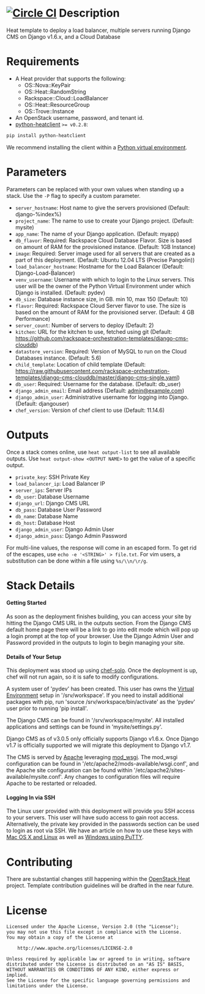 [![Circle CI](https://circleci.com/gh/rackspace-orchestration-templates/django-cms-clouddb/tree/master.png?style=shield)](https://circleci.com/gh/rackspace-orchestration-templates/django-cms-clouddb)
Description
===========

Heat template to deploy a load balancer, multiple servers running Django CMS
on Django v1.6.x, and a Cloud Database


Requirements
============
* A Heat provider that supports the following:
  * OS::Nova::KeyPair
  * OS::Heat::RandomString
  * Rackspace::Cloud::LoadBalancer
  * OS::Heat::ResourceGroup
  * OS::Trove::Instance
* An OpenStack username, password, and tenant id.
* [python-heatclient](https://github.com/openstack/python-heatclient)
`>= v0.2.8`:

```bash
pip install python-heatclient
```

We recommend installing the client within a [Python virtual
environment](http://www.virtualenv.org/).

Parameters
==========
Parameters can be replaced with your own values when standing up a stack. Use
the `-P` flag to specify a custom parameter.

* `server_hostname`: Host name to give the servers provisioned (Default:
  django-%index%)
* `project_name`: The name to use to create your Django project. (Default:
  mysite)
* `app_name`: The name of your Django application. (Default: myapp)
* `db_flavor`: Required: Rackspace Cloud Database Flavor. Size is based on
  amount of RAM for the provisioned instance. (Default: 1GB Instance)
* `image`: Required: Server image used for all servers that are created as a
  part of this deployment. (Default: Ubuntu 12.04 LTS (Precise Pangolin))
* `load_balancer_hostname`: Hostname for the Load Balancer (Default:
  Django-Load-Balancer)
* `venv_username`: Username with which to login to the Linux servers. This user
  will be the owner of the Python Virtual Environment under which Django is
  installed. (Default: pydev)
* `db_size`: Database instance size, in GB. min 10, max 150 (Default: 10)
* `flavor`: Required: Rackspace Cloud Server flavor to use. The size is based
  on the amount of RAM for the provisioned server. (Default: 4 GB Performance)
* `server_count`: Number of servers to deploy (Default: 2)
* `kitchen`: URL for the kitchen to use, fetched using git (Default:
  https://github.com/rackspace-orchestration-templates/django-cms-clouddb)
* `datastore_version`: Required: Version of MySQL to run on the Cloud Databases
  instance. (Default: 5.6)
* `child_template`: Location of child template (Default:
  https://raw.githubusercontent.com/rackspace-orchestration-templates/django-cms-clouddb/master/django-cms-single.yaml)
* `db_user`: Required: Username for the database. (Default: db_user)
* `django_admin_email`: Email address (Default: admin@example.com)
* `django_admin_user`: Administrative username for logging into Django.
  (Default: djangouser)
* `chef_version`: Version of chef client to use (Default: 11.14.6)

Outputs
=======
Once a stack comes online, use `heat output-list` to see all available outputs.
Use `heat output-show <OUTPUT NAME>` to get the value of a specific output.

* `private_key`: SSH Private Key
* `load_balancer_ip`: Load Balancer IP
* `server_ips`: Server IPs
* `db_user`: Database Username
* `django_url`: Django CMS URL
* `db_pass`: Database User Password
* `db_name`: Database Name
* `db_host`: Database Host
* `django_admin_user`: Django Admin User
* `django_admin_pass`: Django Admin Password

For multi-line values, the response will come in an escaped form. To get rid of
the escapes, use `echo -e '<STRING>' > file.txt`. For vim users, a substitution
can be done within a file using `%s/\\n/\r/g`.

Stack Details
=============
#### Getting Started
As soon as the deployment finishes building, you can access your site by
hitting the Django CMS URL in the outputs section. From the Django CMS
default home page there will be a link to go into edit mode which will pop up
a login prompt at the top of your browser. Use the Django Admin User and
Password provided in the outputs to login to begin managing your site.

#### Details of Your Setup
This deployment was stood up using
[chef-solo](http://docs.opscode.com/chef_solo.html). Once the deployment is
up, chef will not run again, so it is safe to modify configurations.

A system user of 'pydev' has been created. This user has owns the [Virtual
Environment](http://virutalenv.org) setup in '/srv/workspace'. If you need to
install additional packages with pip, run 'source
/srv/workspace/bin/activate' as the 'pydev' user prior to running 'pip
install'.

The Django CMS can be found in '/srv/workspace/mysite'. All installed
applications and settings can be found in 'mysite/settings.py'.

Django CMS as of v3.0.5 only officially supports Django v1.6.x. Once Django v1.7
is officially supported we will migrate this deployment to Django v1.7.

The CMS is served by [Apache](http://httpd.apache.org/) leveraging
[mod_wsgi](http://www.modwsgi.org/). The mod_wsgi configuration can be found
in '/etc/apache2/mods-available/wsgi.conf', and the Apache site configuration
can  be found within '/etc/apache2/sites-available/mysite.conf'. Any changes
to configuration files will require Apache to be restarted or reloaded.

#### Logging In via SSH
The Linux user provided with this deployment will provide you SSH access to
your servers. This user will have sudo access to gain root access.
Alternatively, the private key provided in the passwords section can be used
to login as root via SSH. We have an article on how to use these keys with
[Mac OS X and
Linux](http://www.rackspace.com/knowledge_center/article/logging-in-with-a-ssh-private-key-on-linuxmac)
as well as [Windows using
PuTTY](http://www.rackspace.com/knowledge_center/article/logging-in-with-a-ssh-private-key-on-windows).

Contributing
============
There are substantial changes still happening within the [OpenStack
Heat](https://wiki.openstack.org/wiki/Heat) project. Template contribution
guidelines will be drafted in the near future.

License
=======
```
Licensed under the Apache License, Version 2.0 (the "License");
you may not use this file except in compliance with the License.
You may obtain a copy of the License at

    http://www.apache.org/licenses/LICENSE-2.0

Unless required by applicable law or agreed to in writing, software
distributed under the License is distributed on an "AS IS" BASIS,
WITHOUT WARRANTIES OR CONDITIONS OF ANY KIND, either express or implied.
See the License for the specific language governing permissions and
limitations under the License.
```
